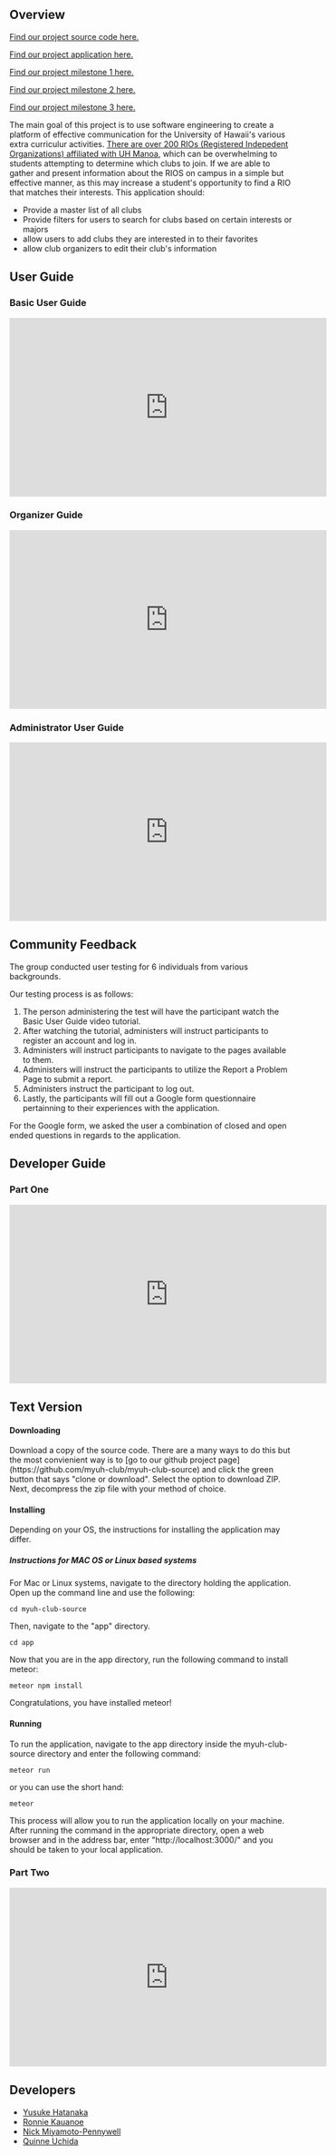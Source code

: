 ## Overview

[Find our project source code here.](https://github.com/myuh-club/myuh-club-source)

[Find our project application here.](http://myuh-club.meteorapp.com/#/)

[Find our project milestone 1 here.](https://github.com/myuh-club/myuh-club-source/projects/1)

[Find our project milestone 2 here.](https://github.com/myuh-club/myuh-club-source/projects/2)

[Find our project milestone 3 here.](https://github.com/myuh-club/myuh-club-source/projects/3)


The main goal of this project is to use software engineering to create a platform of effective communication for the University of Hawaii's various extra curriculur activities. [There are over 200 RIOs (Registered Indepedent Organizations) affiliated with UH Manoa](http://www.manoa.hawaii.edu/studentlife/studentorg/rio.php), which can be overwhelming to students attempting to determine which clubs to join. If we are able to gather and present information about the RIOS on campus in a simple but effective manner, as this may increase a student's opportunity to find a RIO that matches their interests.
This application should:
- Provide a master list of all clubs
- Provide filters for users to search for clubs based on certain interests or majors
- allow users to add clubs they are interested in to their favorites
- allow club organizers to edit their club's information

## User Guide

<h3> Basic User Guide </h3>
<iframe width="560" height="315" src="https://www.youtube.com/embed/G-K8V5V9JyE" frameborder="0" allow="accelerometer; autoplay; encrypted-media; gyroscope; picture-in-picture" allowfullscreen></iframe>

<h3>Organizer Guide</h3>
<iframe width="560" height="315" src="https://www.youtube.com/embed/2l5tzxpDDVs" frameborder="0" allow="accelerometer; autoplay; encrypted-media; gyroscope; picture-in-picture" allowfullscreen></iframe>

<h3>Administrator User Guide </h3>
<iframe width="560" height="315" src="https://www.youtube.com/embed/wb_R-7jhun8" frameborder="0" allow="accelerometer; autoplay; encrypted-media; gyroscope; picture-in-picture" allowfullscreen></iframe>



## Community Feedback

The group conducted user testing for 6 individuals from various backgrounds.

Our testing process is as follows:
1. The person administering the test will have the participant watch the Basic User Guide video tutorial.
2. After watching the tutorial, administers will instruct participants to register an account and log in.
3. Administers will instruct participants to navigate to the pages available to them.
4. Administers will instruct the participants to utilize the Report a Problem Page to submit a report.
5. Administers instruct the participant to log out.
6. Lastly, the participants will fill out a Google form questionnaire pertainning to their experiences with the application. 

For the Google form, we asked the user a combination of closed and open ended questions in regards to the application. 


## Developer Guide
<h3> Part One </h3>
<iframe width="560" height="315" src="https://www.youtube.com/embed/NgFiNuusjdc" frameborder="0" allow="accelerometer; autoplay; encrypted-media; gyroscope; picture-in-picture" allowfullscreen></iframe>

<h2>Text Version</h2>
<h4>Downloading</h4>
Download a copy of the source code. There are a many ways to do this but the most convienient way is to [go to our github project page](https://github.com/myuh-club/myuh-club-source) and click the green button that says "clone or download". Select the option to download ZIP. Next, decompress the zip file with your method of choice.

<h4>Installing</h4>
Depending on your OS, the instructions for installing the application may differ.
<h5>Instructions for MAC OS or Linux based systems</h5>
For Mac or Linux systems, navigate to the directory holding the application. Open up the command line and use the following: 

```
cd myuh-club-source
```

Then, navigate to the "app" directory.

```
cd app
```

Now that you are in the app directory, run the following command to install meteor:

```
meteor npm install
```

Congratulations, you have installed meteor!

<h4>Running</h4>
To run the application, navigate to the app directory inside the myuh-club-source directory and enter the following command:

```
meteor run
```

or you can use the short hand:

```
meteor
```

This process will allow you to run the application locally on your machine. After running the command in the appropriate directory, open a web browser and in the address bar, enter "http://localhost:3000/" and you should be taken to your local application.

<h3>Part Two</h3>
<iframe width="560" height="315" src="https://www.youtube.com/embed/Ge8e6abnw8k" frameborder="0" allow="accelerometer; autoplay; encrypted-media; gyroscope; picture-in-picture" allowfullscreen></iframe>

## Developers
- [Yusuke Hatanaka](https://yusukemh.github.io/)
- [Ronnie Kauanoe](https://ronnie-kauanoe.github.io/)
- [Nick Miyamoto-Pennywell](https://nicholasmp.github.io/)
- [Quinne Uchida](https://qauchida.github.io/)

